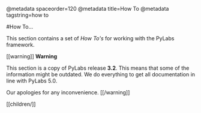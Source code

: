 @metadata spaceorder=120
@metadata title=How To
@metadata tagstring=how to

#How To...

This section contains a set of *How To's* for working with the PyLabs framework.

[[warning]]
**Warning**

This section is a copy of PyLabs release **3.2**. This means that some of the information might be outdated.
We do everything to get all documentation in line with PyLabs 5.0.

Our apologies for any inconvenience.
[[/warning]]

[[children/]]